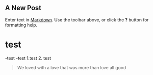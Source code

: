 

## A New Post

Enter text in [Markdown](http://daringfireball.net/projects/markdown/). Use the toolbar above, or click the **?** button for formatting help.


# test 
-test 
-test 
1.test
2. test

> We loved with a love that was more than love
> all good

